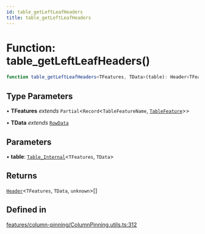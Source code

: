 ```yaml
---
id: table_getLeftLeafHeaders
title: table_getLeftLeafHeaders
---
```


# Function: table\_getLeftLeafHeaders()

```ts
function table_getLeftLeafHeaders<TFeatures, TData>(table): Header<TFeatures, TData, unknown>[]
```

## Type Parameters

• **TFeatures** *extends* `Partial`\<`Record`\<`TableFeatureName`, [`TableFeature`](../interfaces/tablefeature.md)\>\>

• **TData** *extends* [`RowData`](../type-aliases/rowdata.md)

## Parameters

• **table**: [`Table_Internal`](../type-aliases/table_internal.md)\<`TFeatures`, `TData`\>

## Returns

[`Header`](../type-aliases/header.md)\<`TFeatures`, `TData`, `unknown`\>[]

## Defined in

[features/column-pinning/ColumnPinning.utils.ts:312](https://github.com/TanStack/table/blob/main/packages/table-core/src/features/column-pinning/ColumnPinning.utils.ts#L312)
